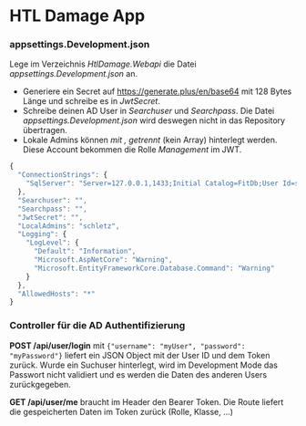 # HTL Damage App

### appsettings.Development.json

Lege im Verzeichnis *HtlDamage.Webapi* die Datei *appsettings.Development.json* an.

- Generiere ein Secret auf https://generate.plus/en/base64 mit 128 Bytes Länge und schreibe es in *JwtSecret*.
- Schreibe deinen AD User in *Searchuser* und *Searchpass*. Die Datei *appsettings.Development.json*
  wird deswegen nicht in das Repository übertragen.
- Lokale Admins können *mit , getrennt* (kein Array) hinterlegt werden. Diese Account bekommen die
  Rolle *Management* im JWT.

```javascript
{
  "ConnectionStrings": {
    "SqlServer": "Server=127.0.0.1,1433;Initial Catalog=FitDb;User Id=sa;Password=SqlServer2019"
  },
  "Searchuser": "",
  "Searchpass": "",
  "JwtSecret": "",
  "LocalAdmins": "schletz",
  "Logging": {
    "LogLevel": {
      "Default": "Information",
      "Microsoft.AspNetCore": "Warning",
      "Microsoft.EntityFrameworkCore.Database.Command": "Warning"
    }
  },
  "AllowedHosts": "*"
}
```

### Controller für die AD Authentifizierung

**POST /api/user/login** mit `{"username": "myUser", "password": "myPassword"}` liefert ein JSON
Object mit der User ID und dem Token zurück. Wurde ein Suchuser hinterlegt, wird im Development
Mode das Passwort nicht validiert und es werden die Daten des anderen Users zurückgegeben.

**GET /api/user/me** braucht im Header den Bearer Token. Die Route liefert die gespeicherten
Daten im Token zurück (Rolle, Klasse, ...)

